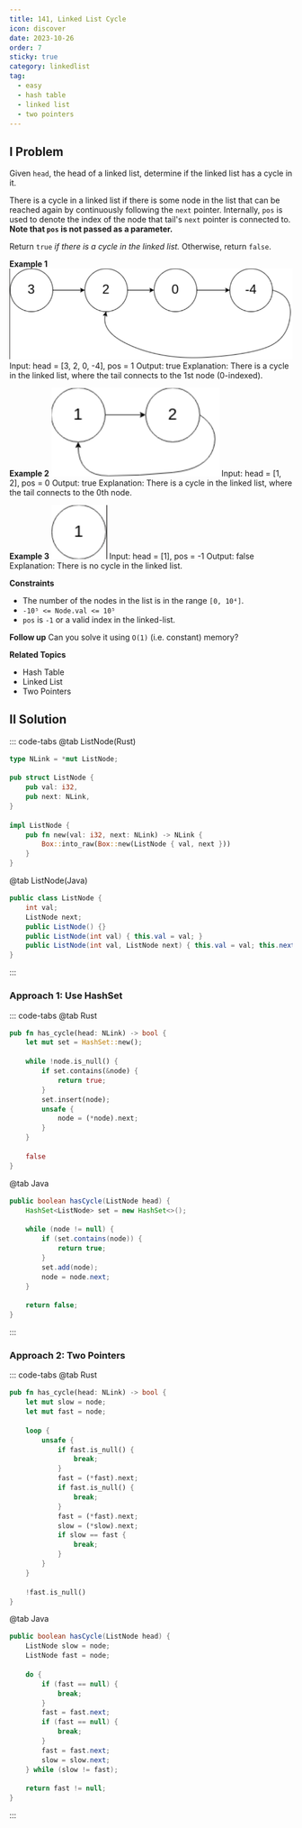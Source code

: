 ```yaml
---
title: 141, Linked List Cycle
icon: discover
date: 2023-10-26
order: 7
sticky: true
category: linkedlist
tag: 
  - easy
  - hash table
  - linked list
  - two pointers
---
```


## I Problem
Given `head`, the head of a linked list, determine if the linked list has a cycle in it.

There is a cycle in a linked list if there is some node in the list that can be reached again by continuously following the `next` pointer.
Internally, `pos` is used to denote the index of the node that tail's `next` pointer is connected to. **Note that `pos` is not passed as a parameter.**

Return `true` *if there is a cycle in the linked list.* Otherwise, return `false`.

**Example 1**
![4 nodes with cycle](../../../../assets/leetcode/linked_list_cycle_1_141.png)
Input: head = [3, 2, 0, -4], pos = 1
Output: true
Explanation: There is a cycle in the linked list, where the tail connects to the 1st node (0-indexed).

**Example 2**
![2 nodes with cycle](../../../../assets/leetcode/linked_list_cycle_2_141.png)
Input: head = [1, 2], pos = 0
Output: true
Explanation: There is a cycle in the linked list, where the tail connects to the 0th node.

**Example 3**
![1 node](../../../../assets/leetcode/linked_list_cycle_3_141.png)
Input: head = [1], pos = -1
Output: false
Explanation: There is no cycle in the linked list.

**Constraints**

- The number of the nodes in the list is in the range `[0, 10⁴]`.
- `-10⁵ <= Node.val <= 10⁵`
- `pos` is `-1` or a valid index in the linked-list.

**Follow up**
Can you solve it using `O(1)` (i.e. constant) memory?

**Related Topics**

- Hash Table
- Linked List
- Two Pointers

## II Solution
::: code-tabs
@tab ListNode(Rust)
```rust
type NLink = *mut ListNode;

pub struct ListNode {
    pub val: i32,
    pub next: NLink,
}

impl ListNode {
    pub fn new(val: i32, next: NLink) -> NLink {
        Box::into_raw(Box::new(ListNode { val, next }))
    }
}
```

@tab ListNode(Java)
```java
public class ListNode {
    int val;
    ListNode next;
    public ListNode() {}
    public ListNode(int val) { this.val = val; }
    public ListNode(int val, ListNode next) { this.val = val; this.next = next; }
}
```
:::


### Approach 1: Use HashSet
::: code-tabs
@tab Rust
```rust
pub fn has_cycle(head: NLink) -> bool {
    let mut set = HashSet::new();

    while !node.is_null() {
        if set.contains(&node) {
            return true;
        }
        set.insert(node);
        unsafe {
            node = (*node).next;
        }
    }

    false
}
```

@tab Java
```java
public boolean hasCycle(ListNode head) {
    HashSet<ListNode> set = new HashSet<>();

    while (node != null) {
        if (set.contains(node)) {
            return true;
        }
        set.add(node);
        node = node.next;
    }

    return false;
}
```
:::

### Approach 2: Two Pointers
::: code-tabs
@tab Rust
```rust
pub fn has_cycle(head: NLink) -> bool {
    let mut slow = node;
    let mut fast = node;

    loop {
        unsafe {
            if fast.is_null() {
                break;
            }
            fast = (*fast).next;
            if fast.is_null() {
                break;
            }
            fast = (*fast).next;
            slow = (*slow).next;
            if slow == fast {
                break;
            }
        }
    }

    !fast.is_null()
}
```

@tab Java
```java
public boolean hasCycle(ListNode head) {
    ListNode slow = node;
    ListNode fast = node;

    do {
        if (fast == null) {
            break;
        }
        fast = fast.next;
        if (fast == null) {
            break;
        }
        fast = fast.next;
        slow = slow.next;
    } while (slow != fast);
    
    return fast != null;
}
```
:::